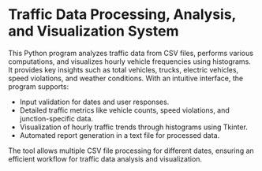 # Traffic Data Processing, Analysis, and Visualization System

This Python program analyzes traffic data from CSV files, performs various computations, and visualizes hourly vehicle frequencies using histograms. It provides key insights such as total vehicles, trucks, electric vehicles, speed violations, and weather conditions. With an intuitive interface, the program supports:

- Input validation for dates and user responses.
- Detailed traffic metrics like vehicle counts, speed violations, and junction-specific data.
- Visualization of hourly traffic trends through histograms using Tkinter.
- Automated report generation in a text file for processed data.

The tool allows multiple CSV file processing for different dates, ensuring an efficient workflow for traffic data analysis and visualization.
